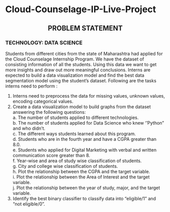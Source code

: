# Cloud-Counselage-IP-Live-Project

## <center>PROBLEM STATEMENT
### TECHNOLOGY: DATA SCIENCE</center>

Students from different cities from the state of Maharashtra had applied for the Cloud
Counselage Internship Program. We have the dataset of consisting information of all the
students. Using this data we want to get more insights and draw out more meaningful
conclusions. Interns are expected to build a data visualization model and find the best data
segmentation model using the student’s dataset. Following are the tasks interns need to
perform :<br>
1. Interns need to preprocess the data for missing values, unknown values, encoding
categorical values.<br>
2. Create a data visualization model to build graphs from the dataset answering the
following questions:<br>
a. The number of students applied to different technologies.<br>
b. The number of students applied for Data Science who knew ‘’Python” and
who didn’t.<br>
c. The different ways students learned about this program.<br>
d. Students who are in the fourth year and have a CGPA greater than 8.0.<br>
e. Students who applied for Digital Marketing with verbal and written<br>
communication score greater than 8.<br>
f. Year-wise and area of study wise classification of students.<br>
g. City and college wise classification of students.<br>
h. Plot the relationship between the CGPA and the target variable.<br>
i. Plot the relationship between the Area of Interest and the target variable.<br>
j. Plot the relationship between the year of study, major, and the target variable.<br>
3. Identify the best binary classifier to classify data into “eligible/1” and “not eligible/0”.<br>
